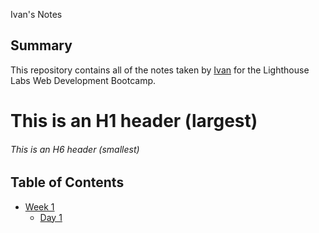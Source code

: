 Ivan's Notes

## Summary

This repository contains all of the notes taken by [Ivan](https://github.com/ihfung) for the Lighthouse Labs Web Development Bootcamp.

# This is an H1 header (largest)

###### This is an H6 header (smallest)

## Table of Contents

- [Week 1](/Week_1)
  - [Day 1](/Week_1/Day_1)